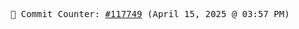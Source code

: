 <p align="center">
    <samp>
        📮 Commit Counter: <a href="https://github.com/Javascript-void0/Javascript-void0/commits/main">#117749</a> (April 15, 2025 @ 03:57 PM)
    </samp>
</p>